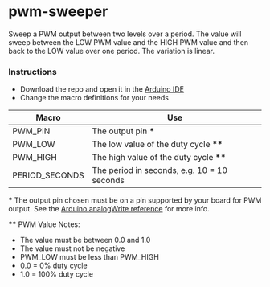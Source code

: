 # pwm-sweeper
Sweep a PWM output between two levels over a period.  The value will sweep 
between the LOW PWM value and the HIGH PWM value and then back to the LOW
value over one period.  The variation is linear.

### Instructions
- Download the repo and open it in the [Arduino IDE](https://www.arduino.cc/en/Main/Software)
- Change the macro definitions for your needs

| Macro | Use |
|-------|------|
| PWM_PIN | The output pin __\*__ |
| PWM_LOW | The low value of the duty cycle __\*\*__ |
| PWM_HIGH | The high value of the duty cycle __\*\*__ |
| PERIOD_SECONDS | The period in seconds, e.g. 10 = 10 seconds |

__\*__ The output pin chosen must be on a pin supported by your board for PWM output. See the 
[Arduino analogWrite reference](https://www.arduino.cc/reference/en/language/functions/analog-io/analogwrite/)
for more info.

__\*\*__ PWM Value Notes:
- The value must be between 0.0 and 1.0
- The value must not be negative
- PWM_LOW must be less than PWM_HIGH
- 0.0 =   0% duty cycle
- 1.0 = 100% duty cycle
